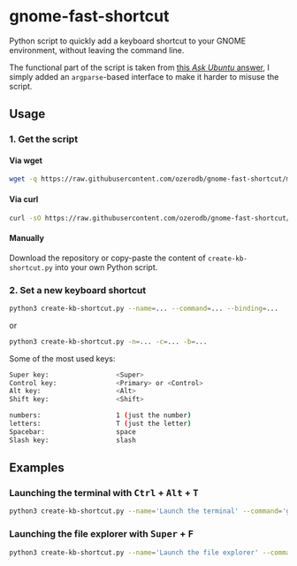 # gnome-fast-shortcut

Python script to quickly add a keyboard shortcut to your GNOME environment, without leaving the command line.

The functional part of the script is taken from [this *Ask Ubuntu* answer](https://askubuntu.com/a/597414), I simply added an `argparse`-based interface to make it harder to misuse the script.

## Usage

### 1. Get the script

#### Via wget

```bash
wget -q https://raw.githubusercontent.com/ozerodb/gnome-fast-shortcut/main/create-kb-shortcut.py
```

#### Via curl

```bash
curl -sO https://raw.githubusercontent.com/ozerodb/gnome-fast-shortcut/main/create-kb-shortcut.py
```

#### Manually

Download the repository or copy-paste the content of `create-kb-shortcut.py` into your own Python script.

### 2. Set a new keyboard shortcut

```bash
python3 create-kb-shortcut.py --name=... --command=... --binding=...
```

or

```bash
python3 create-kb-shortcut.py -n=... -c=... -b=...
```

Some of the most used keys:

```bash
Super key:                 <Super>
Control key:               <Primary> or <Control>
Alt key:                   <Alt>
Shift key:                 <Shift>

numbers:                   1 (just the number)
letters:                   T (just the letter)
Spacebar:                  space
Slash key:                 slash
```

## Examples

### Launching the terminal with <kbd>Ctrl</kbd> + <kbd>Alt</kbd> + <kbd>T</kbd>

```bash
python3 create-kb-shortcut.py --name='Launch the terminal' --command='gnome-terminal' --binding='<Ctrl><Alt>T'
```

### Launching the file explorer with <kbd>Super</kbd> + <kbd>F</kbd>

```bash
python3 create-kb-shortcut.py --name='Launch the file explorer' --command='nautilus' --binding='<Super>F'
```
